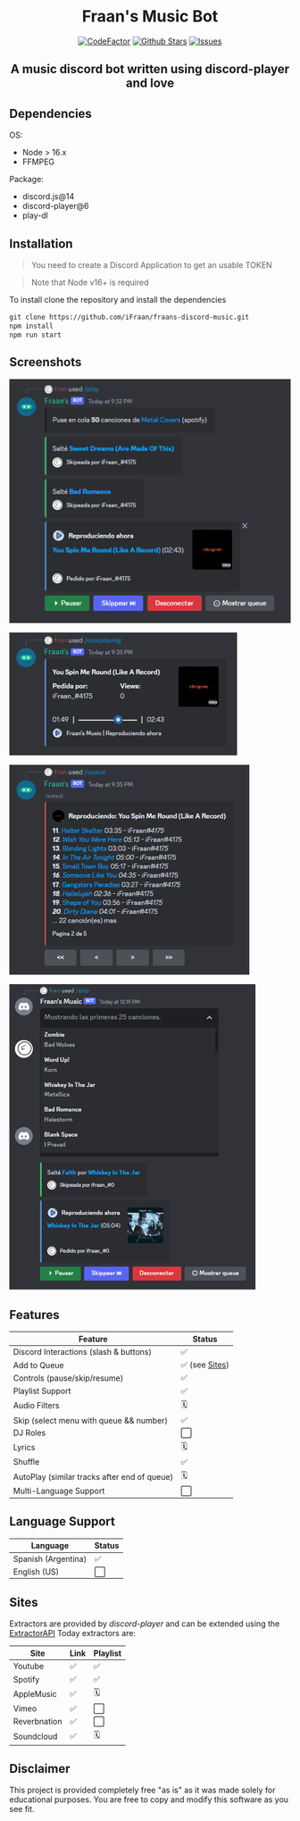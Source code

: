 <div align="center">
	<h1>Fraan's Music Bot</h1>
	<a href="https://www.codefactor.io/repository/github/ifraan/fraans-discord-music"><img src="https://www.codefactor.io/repository/github/ifraan/fraans-discord-music/badge" alt="CodeFactor" /></a>
	<a href="https://github.com/iFraan/fraans-discord-music"><img src="https://badgen.net/github/stars/iFraan/fraans-discord-music?color=yellow" alt="Github Stars"/></a>
	<a href="https://github.com/iFraan/fraans-discord-music/issues"><img src="https://badgen.net/github/open-issues/iFraan/fraans-discord-music?color=green" alt="Issues"/></a>
	<h2>A music discord bot written using discord-player and love</h2>
</div>

## Dependencies

OS:

-   Node > 16.x
-   FFMPEG

Package:

-   discord.js@14
-   discord-player@6
-   play-dl

## Installation

> You need to create a Discord Application to get an usable TOKEN

> Note that Node v16+ is required

To install clone the repository and install the dependencies

```shell
git clone https://github.com/iFraan/fraans-discord-music.git
npm install
npm run start
```

## Screenshots

![](screenshots/play.png)

![](screenshots/nowplaying.png)

![](screenshots/queue.png)

![](screenshots/skip.png)

## Features

| Feature                                      | Status                  |
| -------------------------------------------- | ----------------------- |
| Discord Interactions (slash & buttons)       | ✅                       |
| Add to Queue                                 | ✅ (see [Sites](#sites)) |
| Controls (pause/skip/resume)                 | ✅                       |
| Playlist Support                             | ✅                       |
| Audio Filters                                | 🗓️                       |
| Skip (select menu with queue && number)      | ✅                       |
| DJ Roles                                     | ⬜                       |
| Lyrics                                       | 🗓️                       |
| Shuffle                                      | ✅                       |
| AutoPlay (similar tracks after end of queue) | 🗓️                       |
| Multi-Language Support                       | ⬜                       |

## Language Support

| Language            | Status |
| ------------------- | ------ |
| Spanish (Argentina) | ✅      |
| English (US)        | ⬜      |

## Sites

Extractors are provided by _discord-player_ and can be extended using the [ExtractorAPI](https://discord-player.js.org/docs/guides/creating-extractor)
Today extractors are:

| Site         | Link | Playlist |
| ------------ | ---- | -------- |
| Youtube      | ✅    | ✅        |
| Spotify      | ✅    | ✅        |
| AppleMusic   | ✅    | 🗓️        |
| Vimeo        | ✅    | ⬜        |
| Reverbnation | ✅    | ⬜        |
| Soundcloud   | ✅    | 🗓️        |

## Disclaimer

This project is provided completely free "as is" as it was made solely for educational purposes. You are free to copy and modify this software as you see fit.
